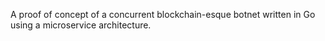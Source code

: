 A proof of concept of a concurrent blockchain-esque botnet written in Go using a microservice architecture.
